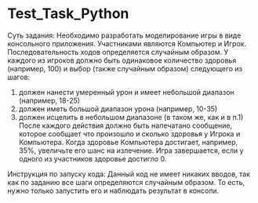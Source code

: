 # Test_Task_Python


Суть задания:
Необходимо разработать моделирование игры в виде консольного приложения.
Участниками являются Компьютер и Игрок. Последовательность ходов определяется
случайным образом. У каждого из игроков должно быть одинаковое количество
здоровья (например, 100) и выбор (также случайным образом) следующего из шагов:
1. должен нанести умеренный урон и имеет небольшой диапазон (например, 18-25)
2. должен иметь большой диапазон урона (например, 10-35)
3. должен исцелить в небольшом диапазоне (в таком же, как и в п.1)
После каждого действия должно быть напечатано сообщение, которое сообщает
что произошло и сколько здоровья у Игрока и Компьютера. Когда здоровье Компьютера
достигает, например, 35%, увеличьте его шанс на излечение.
Игра завершается, если у одного из участников здоровье достигло 0.

Инструкция по запуску кода:
Данный код не имеет никаких вводов, так как по заданию все шаги определяются случайным образом. То есть, нужно только запустить его и наблюдать результат в консоли.
